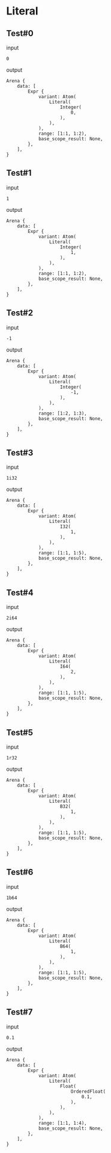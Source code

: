 # Literal

## Test#0

input

```husky
0
```

output

```husky
Arena {
    data: [
        Expr {
            variant: Atom(
                Literal(
                    Integer(
                        0,
                    ),
                ),
            ),
            range: [1:1, 1:2),
            base_scope_result: None,
        },
    ],
}
```

## Test#1

input

```husky
1
```

output

```husky
Arena {
    data: [
        Expr {
            variant: Atom(
                Literal(
                    Integer(
                        1,
                    ),
                ),
            ),
            range: [1:1, 1:2),
            base_scope_result: None,
        },
    ],
}
```

## Test#2

input

```husky
-1
```

output

```husky
Arena {
    data: [
        Expr {
            variant: Atom(
                Literal(
                    Integer(
                        -1,
                    ),
                ),
            ),
            range: [1:2, 1:3),
            base_scope_result: None,
        },
    ],
}
```

## Test#3

input

```husky
1i32
```

output

```husky
Arena {
    data: [
        Expr {
            variant: Atom(
                Literal(
                    I32(
                        1,
                    ),
                ),
            ),
            range: [1:1, 1:5),
            base_scope_result: None,
        },
    ],
}
```

## Test#4

input

```husky
2i64
```

output

```husky
Arena {
    data: [
        Expr {
            variant: Atom(
                Literal(
                    I64(
                        2,
                    ),
                ),
            ),
            range: [1:1, 1:5),
            base_scope_result: None,
        },
    ],
}
```

## Test#5

input

```husky
1r32
```

output

```husky
Arena {
    data: [
        Expr {
            variant: Atom(
                Literal(
                    B32(
                        1,
                    ),
                ),
            ),
            range: [1:1, 1:5),
            base_scope_result: None,
        },
    ],
}
```

## Test#6

input

```husky
1b64
```

output

```husky
Arena {
    data: [
        Expr {
            variant: Atom(
                Literal(
                    B64(
                        1,
                    ),
                ),
            ),
            range: [1:1, 1:5),
            base_scope_result: None,
        },
    ],
}
```

## Test#7

input

```husky
0.1
```

output

```husky
Arena {
    data: [
        Expr {
            variant: Atom(
                Literal(
                    Float(
                        OrderedFloat(
                            0.1,
                        ),
                    ),
                ),
            ),
            range: [1:1, 1:4),
            base_scope_result: None,
        },
    ],
}
```
